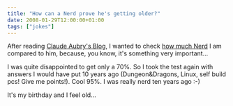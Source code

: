 ```yaml
---
title: "How can a Nerd prove he's getting older?"
date: 2008-01-29T12:00:00+01:00
tags: ["jokes"]
---
```


After reading <a href="http://scrum.aubryconseil.com/">Claude Aubry's Blog</a>, I wanted to check <a href="http://www.nerdtests.com/ft_nq.php">how much Nerd</a> I am compared to him, because, you know, it's something very important...

I was quite disappointed to get only a 70%. So I took the test again with answers I would have put 10 years ago (Dungeon&Dragons, Linux, self build pcs! Give me points!). Cool 95%. I was really nerd ten years ago :-)

It's my birthday and I feel old...
